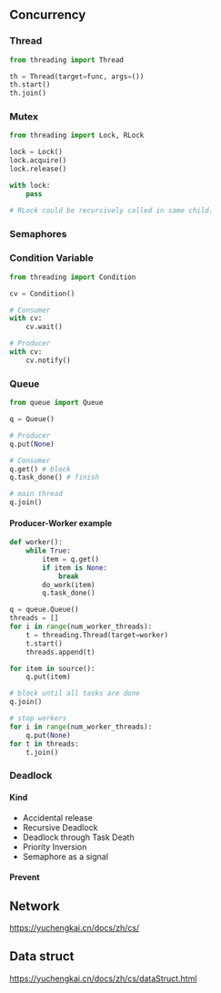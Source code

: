 
## Concurrency

### Thread
```python
from threading import Thread

th = Thread(target=func, args=())
th.start()
th.join()
```

### Mutex
```python
from threading import Lock, RLock

lock = Lock()
lock.acquire()
lock.release()

with lock:
    pass

# RLock could be recursively called in same child.
```


### Semaphores


### Condition Variable
```python
from threading import Condition

cv = Condition()

# Consumer
with cv:
    cv.wait()

# Producer
with cv:
    cv.notify()

```


### Queue
```python
from queue import Queue

q = Queue()

# Producer
q.put(None)

# Consumer
q.get() # block
q.task_done() # finish

# main thread
q.join()

```

#### Producer-Worker example
```python
def worker():
    while True:
        item = q.get()
        if item is None:
            break
        do_work(item)
        q.task_done()

q = queue.Queue()
threads = []
for i in range(num_worker_threads):
    t = threading.Thread(target=worker)
    t.start()
    threads.append(t)

for item in source():
    q.put(item)

# block until all tasks are done
q.join()

# stop workers
for i in range(num_worker_threads):
    q.put(None)
for t in threads:
    t.join()
```



### Deadlock
#### Kind
- Accidental release
- Recursive Deadlock
- Deadlock through Task Death
- Priority Inversion
- Semaphore as a signal

#### Prevent


## Network
https://yuchengkai.cn/docs/zh/cs/


## Data struct
https://yuchengkai.cn/docs/zh/cs/dataStruct.html
